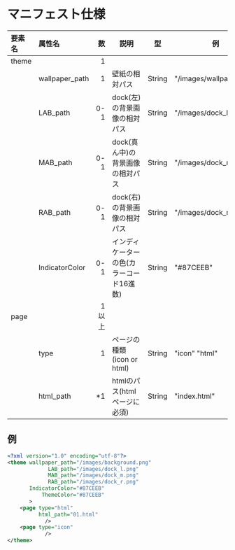 マニフェスト仕様
=========
|要素名|属性名       |数   |説明                                    |型     |例　　                |親要素
|:-----|:----------------|----:|----------------------------------------|-------|----------------------|:-----
|theme |                 |    1|    
|      |wallpaper_path   |    1|壁紙の相対パス                          |String |"/images/wallpaper.png"|
|      |LAB_path         |  0-1|dock(左)の背景画像の相対パス            |String |"/images/dock_l.png"   |
|      |MAB_path         |  0-1|dock(真ん中)の背景画像の相対パス        |String |"/images/dock_m.png"   |
|      |RAB_path         |  0-1|dock(右)の背景画像の相対パス            |String |"/images/dock_r.png"   |
|      |IndicatorColor   |  0-1|インディケーターの色(カラーコード16進数)|String |"#87CEEB"             |
|page  |                 |1以上|                                        |       |                      |theme
|      |type             |    1|ページの種類(icon or html)              |String |"icon" "html"         |
|      |html_path        |   *1|htmlのパス(htmlページに必須)            |String |"index.html"          |

例
--------

```xml:Manifest.xml
<?xml version="1.0" encoding="utf-8"?>
<theme wallpaper_path="/images/background.png"
             LAB_path="/images/dock_l.png"
             MAB_path="/images/dock_m.png"
             RAB_path="/images/dock_r.png"
       IndicatorColor="#87CEEB"
           ThemeColor="#87CEEB"
       >
    <page type="html"
          html_path="01.html"
            />
    <page type="icon"
            />
</theme>
```
